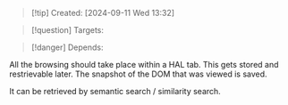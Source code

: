 
>[!tip] Created: [2024-09-11 Wed 13:32]

>[!question] Targets: 

>[!danger] Depends: 

All the browsing should take place within a HAL tab.
This gets stored and restrievable later.
The snapshot of the DOM that was viewed is saved.

It can be retrieved by semantic search / similarity search.